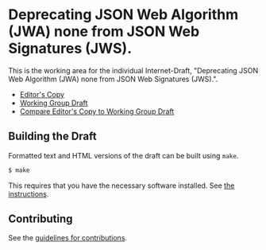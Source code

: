 # Deprecating JSON Web Algorithm (JWA) none from JSON Web Signatures (JWS).

This is the working area for the individual Internet-Draft, "Deprecating JSON Web Algorithm (JWA) none from JSON Web Signatures (JWS).".

* [Editor's Copy](https://linuxwolf.github.io/mmiller-wg/#go.draft-mmiller-curdle-algnone-goaway.html)
* [Working Group Draft](https://tools.ietf.org/html/draft-mmiller-curdle-algnone-goaway)
* [Compare Editor's Copy to Working Group Draft](https://linuxwolf.github.io/mmiller-wg/#go.draft-mmiller-curdle-algnone-goaway.diff)

## Building the Draft

Formatted text and HTML versions of the draft can be built using `make`.

```sh
$ make
```

This requires that you have the necessary software installed.  See
[the instructions](https://github.com/martinthomson/i-d-template/blob/master/doc/SETUP.md).


## Contributing

See the
[guidelines for contributions](https://github.com/linuxwolf/mmiller-wg/blob/master/CONTRIBUTING.md).
